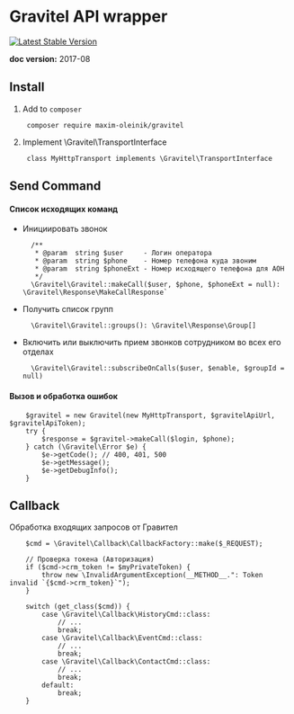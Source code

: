 Gravitel API wrapper
====================

[![Latest Stable Version](https://poser.pugx.org/maxim-oleinik/gravitel/v/stable)](https://packagist.org/packages/maxim-oleinik/gravitel)

**doc version:** 2017-08


Install
-------
1. Add to `composer`

        composer require maxim-oleinik/gravitel

2. Implement \Gravitel\TransportInterface

        class MyHttpTransport implements \Gravitel\TransportInterface


Send Command
------------

#### Список исходящих команд

* Инициировать звонок

        /**
         * @param  string $user     - Логин оператора
         * @param  string $phone    - Номер телефона куда звоним
         * @param  string $phoneExt - Номер исходящего телефона для АОН
         */
        \Gravitel\Gravitel::makeCall($user, $phone, $phoneExt = null): \Gravitel\Response\MakeCallResponse`

* Получить список групп

        \Gravitel\Gravitel::groups(): \Gravitel\Response\Group[]

* Включить или выключить прием звонков сотрудником во всех его отделах

        \Gravitel\Gravitel::subscribeOnCalls($user, $enable, $groupId = null)


#### Вызов и обработка ошибок
```
    $gravitel = new Gravitel(new MyHttpTransport, $gravitelApiUrl, $gravitelApiToken);
    try {
        $response = $gravitel->makeCall($login, $phone);
    } catch (\Gravitel\Error $e) {
        $e->getCode(); // 400, 401, 500
        $e->getMessage();
        $e->getDebugInfo();
    }
```


Callback
--------
Обработка входящих запросов от Гравител

```
    $cmd = \Gravitel\Callback\CallbackFactory::make($_REQUEST);

    // Проверка токена (Авторизация)
    if ($cmd->crm_token != $myPrivateToken) {
        throw new \InvalidArgumentException(__METHOD__.": Token invalid `{$cmd->crm_token}`");
    }

    switch (get_class($cmd)) {
        case \Gravitel\Callback\HistoryCmd::class:
            // ...
            break;
        case \Gravitel\Callback\EventCmd::class:
            // ...
            break;
        case \Gravitel\Callback\ContactCmd::class:
            // ...
            break;
        default:
            break;
    }
```
